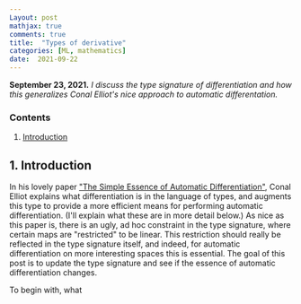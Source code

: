 ```yaml
---
Layout: post
mathjax: true
comments: true
title:  "Types of derivative"
categories: [ML, mathematics]
date:  2021-09-22
---
```


**September 23, 2021.** *I discuss the type signature of
  differentiation and how this generalizes Conal Elliot's nice
  approach to automatic differentation.*

### Contents

1. <a href="#sec-1">Introduction</a>

## 1. Introduction <a id="sec-1" name="sec-1"></a>

In his lovely paper ["The Simple Essence of Automatic Differentiation"](https://arxiv.org/abs/1804.00746), Conal Elliot
explains what differentiation is in the language of types, and
augments this type to provide a more efficient means for performing
automatic differentiation. (I'll explain what these are in more detail
below.) As nice as this paper is, there is an ugly, ad hoc constraint
in the type signature, where certain maps are "restricted" to be
linear. This restriction should really be reflected in the type
signature itself, and indeed, for automatic differentiation on more
interesting spaces this is essential. The goal of this post is to
update the type signature and see if the essence of automatic
differentiation changes.

To begin with, what
